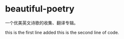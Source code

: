 # beautiful-poetry

一个优美英文诗歌的收集、翻译专辑。

this is the first line added
this is the second line of code.
